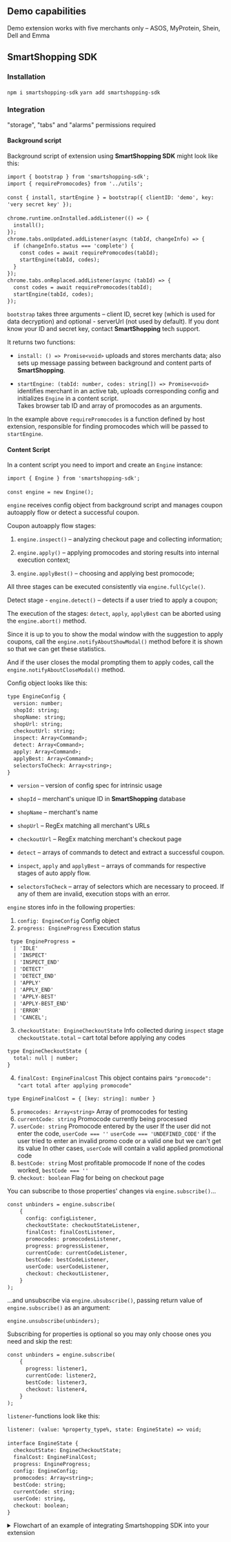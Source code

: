 ## Demo capabilities

Demo extension works with five merchants only – ASOS, MyProtein, Shein, Dell and Emma

## SmartShopping SDK

### Installation

`npm i smartshopping-sdk`
`yarn add smartshopping-sdk`

### Integration

"storage", "tabs" and "alarms" permissions required

#### Background script

Background script of extension using **SmartShopping SDK** might look like this:

```
import { bootstrap } from 'smartshopping-sdk';
import { requirePromocodes} from '../utils';

const { install, startEngine } = bootstrap({ clientID: 'demo', key: 'very secret key' });

chrome.runtime.onInstalled.addListener(() => {
  install();
});
chrome.tabs.onUpdated.addListener(async (tabId, changeInfo) => {
  if (changeInfo.status === 'complete') {
    const codes = await requirePromocodes(tabId);
    startEngine(tabId, codes);
  }
});
chrome.tabs.onReplaced.addListener(async (tabId) => {
  const codes = await requirePromocodes(tabId);
  startEngine(tabId, codes);
});
```

`bootstrap` takes three arguments – client ID, secret key (which is used for data decryption) and optional - serverUrl (not used by default). If you dont know your ID and secret key, contact **SmartShopping** tech support.

It returns two functions:

- `install: () => Promise<void>` uploads and stores merchants data; also sets up message passing between background and content parts of **SmartShopping**.

- `startEngine: (tabId: number, codes: string[]) => Promise<void>` identifies merchant in an active tab, uploads corresponding config and initializes `Engine` in a content script.  
  Takes browser tab ID and array of promocodes as an arguments.

In the example above `requirePromocodes` is a function defined by host extension, responsible for finding promocodes which will be passed to `startEngine`.

#### Content Script

In a content script you need to import and create an `Engine` instance:

```
import { Engine } from 'smartshopping-sdk';

const engine = new Engine();
```

`engine` receives config object from background script and manages coupon autoapply flow or detect a successful coupon.

Coupon autoapply flow stages:

1. `engine.inspect()` – analyzing checkout page and collecting information;

2. `engine.apply()` – applying promocodes and storing results into internal execution context;

3. `engine.applyBest()` – choosing and applying best promocode;

All three stages can be executed consistently via `engine.fullCycle()`.

Detect stage - `engine.detect()` – detects if a user tried to apply a coupon;

The execution of the stages: `detect`, `apply`, `applyBest` can be aborted using the `engine.abort()` method.

Since it is up to you to show the modal window with the suggestion to apply coupons, call the `engine.notifyAboutShowModal()` method before it is shown so that we can get these statistics.

And if the user closes the modal prompting them to apply codes, call the `engine.notifyAboutCloseModal()` method.

Config object looks like this:

```
type EngineConfig {
  version: number;
  shopId: string;
  shopName: string;
  shopUrl: string;
  checkoutUrl: string;
  inspect: Array<Command>;
  detect: Array<Command>;
  apply: Array<Command>;
  applyBest: Array<Command>;
  selectorsToCheck: Array<string>;
}
```

- `version` – version of config spec for intrinsic usage

- `shopId` – merchant's unique ID in **SmartShopping** database

- `shopName` – merchant's name

- `shopUrl` – RegEx matching all merchant's URLs

- `checkoutUrl` – RegEx matching merchant's checkout page

- `detect` – arrays of commands to detect and extract a successful coupon.

- `inspect`, `apply` and `applyBest` – arrays of commands for respective stages of auto apply flow.

- `selectorsToCheck` – array of selectors which are necessary to proceed. If any of them are invalid, execution stops with an error.

`engine` stores info in the following properties:

1. `config: EngineConfig`
   Config object
2. `progress: EngineProgress`
   Execution status

```
 type EngineProgress =
  | 'IDLE'
  | 'INSPECT'
  | 'INSPECT_END'
  | 'DETECT'
  | 'DETECT_END'
  | 'APPLY'
  | 'APPLY_END'
  | 'APPLY-BEST'
  | 'APPLY-BEST_END'
  | 'ERROR'
  | 'CANCEL';
```

3. `checkoutState: EngineCheckoutState`
   Info collected during `inspect` stage
   `checkoutState.total` – cart total before applying any codes

```
type EngineCheckoutState {
  total: null | number;
}
```

4. `finalCost: EngineFinalCost`
   This object contains pairs `"promocode": "cart total after applying promocode"`

```
type EngineFinalCost = { [key: string]: number }
```

5. `promocodes: Array<string>`
   Array of promocodes for testing
6. `currentCode: string`
   Promocode currently being processed
7. `userCode: string`
   Promocode entered by the user
   If the user did not enter the code, `userCode === ''`
   `userCode === 'UNDEFINED_CODE'` if the user tried to enter an invalid promo code or a valid one but we can't get its value
   In other cases, `userCode` will contain a valid applied promotional code
8. `bestCode: string`
   Most profitable promocode
   If none of the codes worked, `bestCode === ''`
9. `checkout: boolean`
   Flag for being on checkout page

You can subscribe to those properties' changes via `engine.subscribe()`...

```
const unbinders = engine.subscribe(
    {
      config: configListener,
      checkoutState: checkoutStateListener,
      finalCost: finalCostListener,
      promocodes: promocodesListener,
      progress: progressListener,
      currentCode: currentCodeListener,
      bestCode: bestCodeListener,
      userCode: userCodeListener,
      checkout: checkoutListener,
    }
);
```

...and unsubscribe via `engine.ubsubscribe()`, passing return value of `engine.subscribe()` as an argument:

```
engine.unsubscribe(unbinders);
```

Subscribing for properties is optional so you may only choose ones you need and skip the rest:

```
const unbinders = engine.subscribe(
    {
      progress: listener1,
      currentCode: listener2,
      bestCode: listener3,
      checkout: listener4,
    }
);
```

`listener`-functions look like this:

```
listener: (value: %property_type%, state: EngineState) => void;

interface EngineState {
  checkoutState: EngineCheckoutState;
  finalCost: EngineFinalCost;
  progress: EngineProgress;
  config: EngineConfig;
  promocodes: Array<string>;
  bestCode: string;
  currentCode: string;
  userCode: string,
  checkout: boolean;
}
```

<details>
  <summary>Flowchart of an example of integrating Smartshopping SDK into your extension</summary>
  
  ![Integration example](smartshopping_integration_caa.png)
  
</details>

